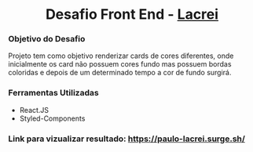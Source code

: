 <h1 align="center">
    Desafio Front End - <a href="https://www.atados.com.br/vaga/lacrei-no-front-end-4" target="_blank">
        Lacrei
    </a>
</h1>

<h3>Objetivo do Desafio</h3>

<p>
    Projeto tem como objetivo renderizar cards de cores diferentes, onde
    inicialmente os card não possuem cores fundo mas possuem bordas
    coloridas e depois de um determinado tempo a cor de fundo surgirá.
</p>

<h3>Ferramentas Utilizadas</h3>
<ul>
    <li>React.JS</li>
    <li>Styled-Components</li>
</ul>

<h3>Link para vizualizar resultado: <a href="https://paulo-lacrei.surge.sh/">https://paulo-lacrei.surge.sh/</a></h3>

